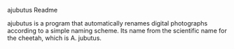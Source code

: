 ajubutus Readme

ajubutus is a program that automatically renames digital photographs according to a simple naming scheme.  Its name from the scientific name for the cheetah, which is A. jubutus.
